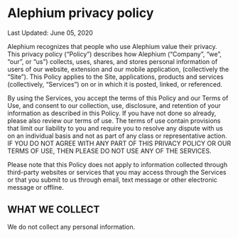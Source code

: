 # Alephium privacy policy

Last Updated: June 05, 2020

Alephium recognizes that people who use Alephium value their privacy. This privacy policy (“Policy”) describes how Alephium (“Company”, “we”, “our”, or “us”) collects, uses, shares, and stores personal information of users of our website, extension and our mobile application, (collectively the “Site”). This Policy applies to the Site, applications, products and services (collectively, “Services”) on or in which it is posted, linked, or referenced.

By using the Services, you accept the terms of this Policy and our Terms of Use, and consent to our collection, use, disclosure, and retention of your information as described in this Policy. If you have not done so already, please also review our terms of use. The terms of use contain provisions that limit our liability to you and require you to resolve any dispute with us on an individual basis and not as part of any class or representative action. IF YOU DO NOT AGREE WITH ANY PART OF THIS PRIVACY POLICY OR OUR TERMS OF USE, THEN PLEASE DO NOT USE ANY OF THE SERVICES.

Please note that this Policy does not apply to information collected through third-party websites or services that you may access through the Services or that you submit to us through email, text message or other electronic message or offline.

## WHAT WE COLLECT

We do not collect any personal information.
